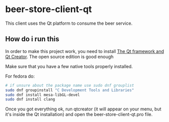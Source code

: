 # beer-store-client-qt

This client uses the Qt platform to consume the beer service.

## How do i run this

In order to make this project work, you need to install
[The Qt framework and Qt Creator](https://www.qt.io/download). The open source
edition is good enough

Make sure that you have a few native tools properly installed.

For fedora do:

```bash
# if unsure about the package name use sudo dnf grouplist
sudo dnf groupinstall "C Development Tools and Libraries"
sudo dnf install mesa-libGL-devel
sudo dnf install clang
```

Once you got everything ok, run qtcreator (it will appear on your menu, but
it's inside the Qt installation) and open the beer-store-client-qt.pro file.
